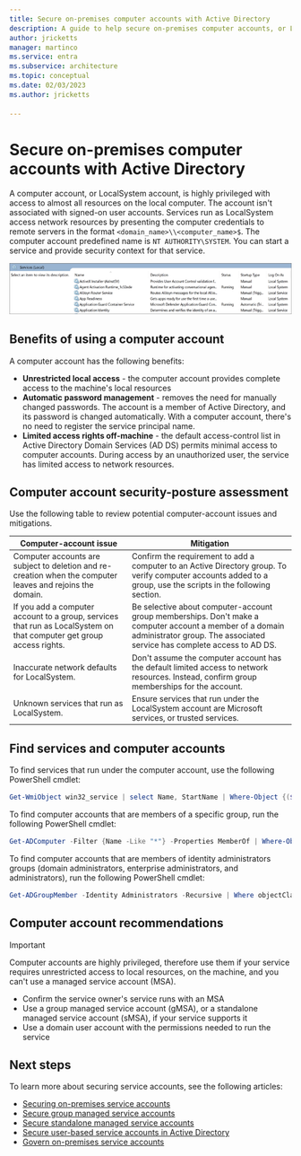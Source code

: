 ```yaml
---
title: Secure on-premises computer accounts with Active Directory
description: A guide to help secure on-premises computer accounts, or LocalSystem accounts, with Active Directory
author: jricketts
manager: martinco
ms.service: entra
ms.subservice: architecture
ms.topic: conceptual
ms.date: 02/03/2023
ms.author: jricketts

---
```


# Secure on-premises computer accounts with Active Directory

A computer account, or LocalSystem account, is highly privileged with access to almost all resources on the local computer. The account isn't associated with signed-on user accounts. Services run as LocalSystem access network resources by presenting the computer credentials to remote servers in the format `<domain_name>\\<computer_name>$`. The computer account predefined name is `NT AUTHORITY\SYSTEM`. You can start a service and provide security context for that service.

   ![Screenshot of a list of local services on a computer account.](./media/govern-service-accounts/secure-computer-accounts-image-1.png)

## Benefits of using a computer account

A computer account has the following benefits:

* **Unrestricted local access** - the computer account provides complete access to the machine's local resources
* **Automatic password management** - removes the need for manually changed passwords. The account is a member of Active Directory, and its password is changed automatically. With a computer account, there's no need to register the service principal name.
* **Limited access rights off-machine** - the default access-control list in Active Directory Domain Services (AD DS) permits minimal access to computer accounts. During access by an unauthorized user, the service has limited access to network resources.

## Computer account security-posture assessment

Use the following table to review potential computer-account issues and mitigations.
 
| Computer-account issue | Mitigation |
| - | - |
| Computer accounts are subject to deletion and re-creation when the computer leaves and rejoins the domain. | Confirm the requirement to add a computer to an Active Directory group. To verify computer accounts added to a group, use the scripts in the following section.| 
| If you add a computer account to a group, services that run as LocalSystem on that computer get group access rights.| Be selective about computer-account group memberships. Don't make a computer account a member of a domain administrator group. The associated service has complete access to AD DS. |
| Inaccurate network defaults for LocalSystem. | Don't assume the computer account has the default limited access to network resources. Instead, confirm group memberships for the account. |
| Unknown services that run as LocalSystem. | Ensure services that run under the LocalSystem account are Microsoft services, or trusted services. |

## Find services and computer accounts

To find services that run under the computer account, use the following PowerShell cmdlet:

```powershell
Get-WmiObject win32_service | select Name, StartName | Where-Object {($_.StartName -eq "LocalSystem")}
```

To find computer accounts that are members of a specific group, run the following PowerShell cmdlet:

```powershell
Get-ADComputer -Filter {Name -Like "*"} -Properties MemberOf | Where-Object {[STRING]$_.MemberOf -like "Your_Group_Name_here*"} | Select Name, MemberOf
```

To find computer accounts that are members of identity administrators groups (domain administrators, enterprise administrators, and administrators), run the following PowerShell cmdlet:

```powershell
Get-ADGroupMember -Identity Administrators -Recursive | Where objectClass -eq "computer"
```

## Computer account recommendations

> [!IMPORTANT]
> Computer accounts are highly privileged, therefore use them if your service requires unrestricted access to local resources, on the machine, and you can't use a managed service account (MSA).

* Confirm the service owner's service runs with an MSA
* Use a group managed service account (gMSA), or a standalone managed service account (sMSA), if your service supports it
* Use a domain user account with the permissions needed to run the service

## Next steps 

To learn more about securing service accounts, see the following articles:

* [Securing on-premises service accounts](service-accounts-on-premises.md)
* [Secure group managed service accounts](service-accounts-group-managed.md)
* [Secure standalone managed service accounts](service-accounts-standalone-managed.md)
* [Secure user-based service accounts in Active Directory](service-accounts-user-on-premises.md)  
* [Govern on-premises service accounts](service-accounts-govern-on-premises.md)
